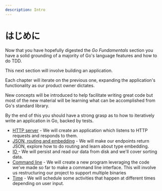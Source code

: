 ```yaml
---
description: Intro
---
```


# はじめに

Now that you have hopefully digested the _Go Fundamentals_ section you have a solid grounding of a majority of Go's language features and how to do TDD.

This next section will involve building an application.

Each chapter will iterate on the previous one, expanding the application's functionality as our product owner dictates.

New concepts will be introduced to help facilitate writing great code but most of the new material will be learning what can be accomplished from Go's standard library.

By the end of this you should have a strong grasp as to how to iteratively write an application in Go, backed by tests.

* [HTTP server](http-server.md) - We will create an application which listens to HTTP requests and responds to them.
* [JSON, routing and embedding](json.md) - We will make our endpoints return JSON, explore how to do routing and learn about type embedding.
* [IO ](io.md) - We will persist and read our data from disk and we'll cover sorting data.
* [Command line](command-line.md) - We will create a new program leveraging the code we've made so far to make a command line interface. This will involve us restructuring our project to support multiple binaries
* [Time](time.md) - We will schedule some activities that happen at different times depending on user input. 

